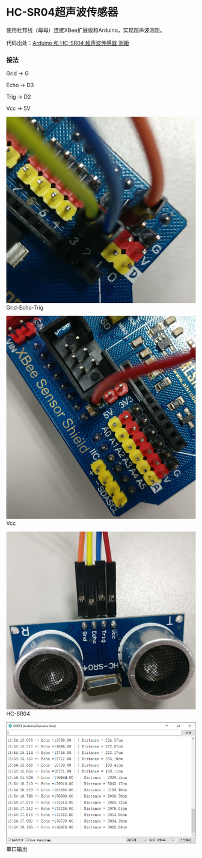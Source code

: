 # HC-SR04超声波传感器

使用杜邦线（母母）连接XBee扩展版和Arduino，实现超声波测距。

代码出处：[Arduino 和 HC-SR04 超声波传感器 测距](https://blog.csdn.net/ling3ye/article/details/51407328)

### 接法

Grid -> G

Echo -> D3

Trig -> D2

Vcc  -> 5V



![Grid-Echo-Trig](pics/Grid-Echo-Trig.jpg)
Grid-Echo-Trig

![Vcc](pics/Vcc.jpg)
Vcc

![HC-SR04](pics/HC-SR04.jpg)
HC-SR04

![com-3](pics/com-3.png)
串口输出